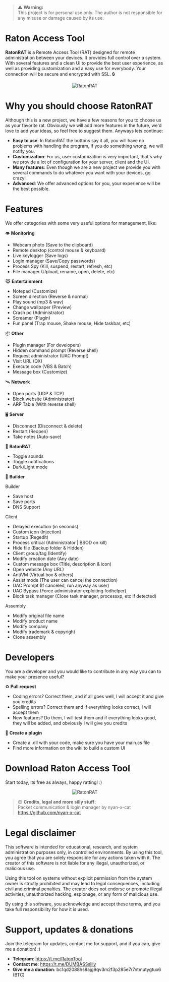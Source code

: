 > ⚠️ **Warning:**  
> This project is for personal use only. The author is not responsible for any misuse or damage caused by its use.
# Raton Access Tool
**RatonRAT** is a Remote Access Tool (RAT) designed for remote administration between your devices. It provides full control over a system. With several features and a clean UI to provide the best user experience, as well as providing customization and a easy use for everybody. Your connection will be secure and encrypted with SSL. 🔒
<div style="text-align: center;">
  <img src="https://i.ibb.co/Mx2M5mj5/ad.png" alt="RatonRAT">
</div>

# Why you should choose RatonRAT
Although this is a new project, we have a few reasons for you to choose us as your favorite rat. Obviously we will add more features in the future, we'd love to add your ideas, so feel free to suggest them. Anyways lets continue:

- **Easy to use**: In RatonRAT the buttons say it all, you will have no problems with handling the program, if you do something wrong, we will notify you.
- **Customization**: For us, user customization is very important, that's why we provide a lot of configuration for your server, client and the UI.
- **Many features**: Even though we are a new project we provide you with several commands to do whatever you want with your devices, go crazy!
- **Advanced**: We offer advanced options for you, your experience will be the best possible.

# Features
We offer categories with some very useful options for management, like:

👁️ **Monitoring**
- Webcam photo (Save to the clipboard)
- Remote desktop (control mouse & keyboard)
- Live keylogger (Save logs)
- Login manager (Save/Copy passwords)
- Process Spy (Kill, suspend, restart, refresh, etc)
- File manager (Upload, rename, open, delete, etc)

😹 **Entertainment**
- Notepad (Customize)
- Screen direction (Reverse & normal)
- Play sound (mp3 & wav)
- Change wallpaper (Preview)
- Crash pc (Administrator)
- Screamer (Plugin)
- Fun panel (Trap mouse, Shake mouse, Hide taskbar, etc)

📦 **Other**
- Plugin manager (For developers)
- Hidden command prompt (Reverse shell)
- Request administrator (UAC Prompt)
- Visit URL (QX)
- Execute code (VBS & Batch)
- Message box (Customize)

🛰️ **Network**
- Open ports (UDP & TCP)
- Block website (Administrator)
- ARP Table (With reverse shell)

🖥️ **Server**
- Disconnect (Disconnect & delete)
- Restart (Reopen)
- Take notes (Auto-save)

🐀 **RatonRAT**
- Toggle sounds
- Toggle notifications
- Dark/Light mode

🔩 **Builder**

Builder
- Save host
- Save ports
- DNS Support
  
Client

- Delayed execution (in seconds)
- Custom icon (Injection)
- Startup (Regedit)
- Process critical (Administrator | BSOD on kill)
- Hide file (Backup folder & Hidden)
- Client group/tag (Identify)
- Modify creation date (Any date)
- Custom message box (Title, description & icon)
- Open website (Any URL)
- AntiVM (Virtual box & others)
- Assist mode (The user can cancel the connection)
- UAC Prompt (If canceled, run anyway as user)
- UAC Bypass (Force administrator exploiting fodhelper)
- Block task manager (Close task manager, processxp, etc if detected)

Assembly
- Modify original file name
- Modify product name
- Modify company
- Modify trademark & copyright
- Clone assembly

# Developers
You are a developer and you would like to contribute in any way you can to make your presence useful?

♻️ **Pull request**
- Coding errors? Correct them, and if all goes well, I will accept it and give you credits
- Spelling errors? Correct them and if everything looks correct, I will accept them
- New features? Do them, I will test them and if everything looks good, they will be added, and obviously I will give you credits

📝 **Create a plugin**
- Create a .dll with your code, make sure you have your main.cs file
- Find more information on the wiki to build a custom UI

# Download Raton Access Tool
Start today, its free as always, happy ratting! :)
<div style="text-align: center;">
  <img src="https://i.ibb.co/wZXTN9kj/ad2.png" alt="RatonRAT">
</div>

> 😊 **Credits, legal and more silly stuff:**  
> Packet communication & login manager by nyan-x-cat
> https://github.com/nyan-x-cat

# Legal disclaimer

This software is intended for educational, research, and system administration purposes only, in controlled environments. By using this tool, you agree that you are solely responsible for any actions taken with it. The creator of this software is not liable for any illegal, unauthorized, or malicious use.

Using this tool on systems without explicit permission from the system owner is strictly prohibited and may lead to legal consequences, including civil and criminal penalties. The creator does not endorse or promote illegal activities, unauthorized hacking, espionage, or any form of malicious use.

By using this software, you acknowledge and accept these terms, and you take full responsibility for how it is used.

# Support, updates & donations
Join the telegram for updates, contact me for support, and if you can, give me a donation! :)
- **Telegram**: https://t.me/RatonTool
- **Contact me**: https://t.me/DUMBASSsilly
- **Give me a donation**: bc1qd2088hs8ajg9qv3m2f3p285e7r7ntmutygtux6 (BTC)
